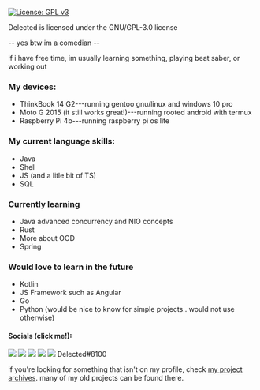 [![License: GPL v3](https://img.shields.io/badge/License-GPLv3-blue.svg?style=for-the-badge)](https://www.gnu.org/licenses/gpl-3.0)

Delected is licensed under the GNU/GPL-3.0 license

-- yes btw im a comedian --

if i have free time, im usually learning something, playing beat saber, or working out

### My devices:
- ThinkBook 14 G2---running gentoo gnu/linux and windows 10 pro
- Moto G 2015 (it still works great!)---running rooted android with termux
- Raspberry Pi 4b---running raspberry pi os lite

### My current language skills:
- Java
- Shell
- JS (and a litle bit of TS)
- SQL

### Currently learning
- Java advanced concurrency and NIO concepts
- Rust
- More about OOD
- Spring

### Would love to learn in the future
- Kotlin
- JS Framework such as Angular
- Go
- Python (would be nice to know for simple projects.. would not use otherwise)

#### Socials (click  me!):

[![](https://img.shields.io/badge/YouTube-FF0000?style=for-the-badge&logo=youtube&logoColor=white)](youtube.com/c/delected)
[![](https://img.shields.io/badge/Gmail-D14836?style=for-the-badge&logo=gmail&logoColor=white)](mailto:fkafieh@gmail.com)
[![](https://img.shields.io/badge/Reddit-FF4500?style=for-the-badge&logo=reddit&logoColor=white)](https://www.reddit.com/user/delectedca)
[![](https://img.shields.io/badge/Twitter-1DA1F2?style=for-the-badge&logo=twitter&logoColor=white)](https://twitter.com/disregardless1)
[![](https://img.shields.io/badge/Discord-7289DA?style=for-the-badge&logo=discord&logoColor=white)]() Delected#8100


if you're looking for something that isn't on my profile, check [my project archives](https://github.com/Delected-Archives/). many of my old projects can be found there.
